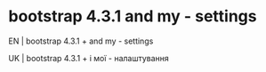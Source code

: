 # bootstrap 4.3.1 and my - settings

EN | bootstrap 4.3.1 + and my - settings

UK | bootstrap 4.3.1 + і мої - налаштування